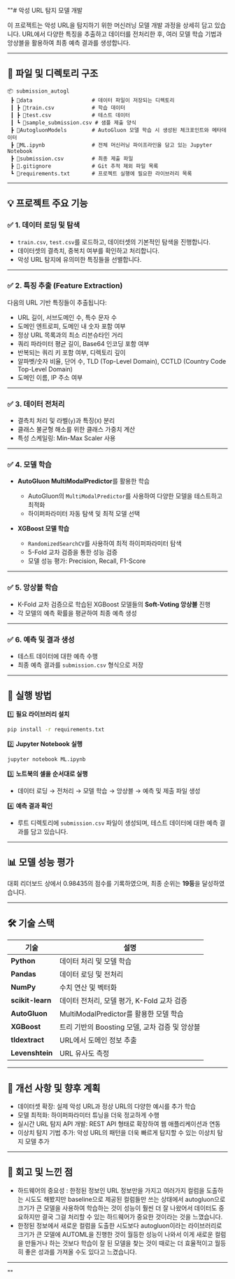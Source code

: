 ""# 악성 URL 탐지 모델 개발

이 프로젝트는 악성 URL을 탐지하기 위한 머신러닝 모델 개발 과정을 상세히 담고 있습니다. URL에서 다양한 특징을 추출하고 데이터를 전처리한 후, 여러 모델 학습 기법과 앙상블을 활용하여 최종 예측 결과를 생성합니다.

---

## 📂 **파일 및 디렉토리 구조**

```
📦 submission_autogl
 ┣ 📂data                   # 데이터 파일이 저장되는 디렉토리
 ┃ ┣ 📜train.csv            # 학습 데이터
 ┃ ┣ 📜test.csv             # 테스트 데이터
 ┃ ┗ 📜sample_submission.csv # 샘플 제출 양식
 ┣ 📂AutogluonModels        # AutoGluon 모델 학습 시 생성된 체크포인트와 메타데이터
 ┣ 📜ML.ipynb               # 전체 머신러닝 파이프라인을 담고 있는 Jupyter Notebook
 ┣ 📜submission.csv         # 최종 제출 파일
 ┣ 📜.gitignore             # Git 추적 제외 파일 목록
 ┗ 📜requirements.txt       # 프로젝트 실행에 필요한 라이브러리 목록
```

---

## 💡 **프로젝트 주요 기능**

### ✅ **1. 데이터 로딩 및 탐색**

* `train.csv`, `test.csv`를 로드하고, 데이터셋의 기본적인 탐색을 진행합니다.
* 데이터셋의 결측치, 중복치 여부를 확인하고 처리합니다.
* 악성 URL 탐지에 유의미한 특징들을 선별합니다.

---

### ✅ **2. 특징 추출 (Feature Extraction)**

다음의 URL 기반 특징들이 추출됩니다:

* URL 길이, 서브도메인 수, 특수 문자 수
* 도메인 엔트로피, 도메인 내 숫자 포함 여부
* 정상 URL 목록과의 최소 리븐슈타인 거리
* 쿼리 파라미터 평균 길이, Base64 인코딩 포함 여부
* 반복되는 쿼리 키 포함 여부, 디렉토리 깊이
* 알파벳/숫자 비율, 단어 수, TLD (Top-Level Domain), CCTLD (Country Code Top-Level Domain)
* 도메인 이름, IP 주소 여부

---

### ✅ **3. 데이터 전처리**

* 결측치 처리 및 라벨(`y`)과 특징(`X`) 분리
* 클래스 불균형 해소를 위한 클래스 가중치 계산
* 특성 스케일링: Min-Max Scaler 사용

---

### ✅ **4. 모델 학습**

* **AutoGluon MultiModalPredictor**를 활용한 학습

  * AutoGluon의 `MultiModalPredictor`를 사용하여 다양한 모델을 테스트하고 최적화
  * 하이퍼파라미터 자동 탐색 및 최적 모델 선택

* **XGBoost 모델 학습**

  * `RandomizedSearchCV`를 사용하여 최적 하이퍼파라미터 탐색
  * 5-Fold 교차 검증을 통한 성능 검증
  * 모델 성능 평가: Precision, Recall, F1-Score

---

### ✅ **5. 앙상블 학습**

* K-Fold 교차 검증으로 학습된 XGBoost 모델들의 **Soft-Voting 앙상블** 진행
* 각 모델의 예측 확률을 평균하여 최종 예측 생성

---

### ✅ **6. 예측 및 결과 생성**

* 테스트 데이터에 대한 예측 수행
* 최종 예측 결과를 `submission.csv` 형식으로 저장

---

## 🚀 **실행 방법**

1️⃣ **필요 라이브러리 설치**

```bash
pip install -r requirements.txt
```

2️⃣ **Jupyter Notebook 실행**

```bash
jupyter notebook ML.ipynb
```

3️⃣ **노트북의 셀을 순서대로 실행**

* 데이터 로딩 → 전처리 → 모델 학습 → 앙상블 → 예측 및 제출 파일 생성

4️⃣ **예측 결과 확인**

* 루트 디렉토리에 `submission.csv` 파일이 생성되며, 테스트 데이터에 대한 예측 결과를 담고 있습니다.

---

## 📊 **모델 성능 평가**

대회 리더보드 상에서 0.98435의 점수를 기록하였으며, 최종 순위는 **19등**을 달성하였습니다.


---

## 🛠️ **기술 스택**

| 기술               | 설명                              |
| ---------------- | ------------------------------- |
| **Python**       | 데이터 처리 및 모델 학습                  |
| **Pandas**       | 데이터 로딩 및 전처리                    |
| **NumPy**        | 수치 연산 및 벡터화                     |
| **scikit-learn** | 데이터 전처리, 모델 평가, K-Fold 교차 검증    |
| **AutoGluon**    | MultiModalPredictor를 활용한 모델 학습  |
| **XGBoost**      | 트리 기반의 Boosting 모델, 교차 검증 및 앙상블 |
| **tldextract**   | URL에서 도메인 정보 추출                 |
| **Levenshtein**  | URL 유사도 측정                      |

---

## 📌 **개선 사항 및 향후 계획**

* 데이터셋 확장: 실제 악성 URL과 정상 URL의 다양한 예시를 추가 학습
* 모델 최적화: 하이퍼파라미터 튜닝을 더욱 정교하게 수행
* 실시간 URL 탐지 API 개발: REST API 형태로 확장하여 웹 애플리케이션과 연동
* 이상치 탐지 기법 추가: 악성 URL의 패턴을 더욱 빠르게 탐지할 수 있는 이상치 탐지 모델 추가

---
## 📌 **회고 및 느낀 점**

* 하드웨어의 중요성 : 한정된 정보인 URL 정보만을 가지고 여러가지 컬럼을 도출하는 시도도 해봤지만 baseline으로 제공된 컬럼들만 쓰는 상태에서 autogluon으로 크기가 큰 모델을 사용하여 학습하는 것이 성능이 훨씬 더 잘 나왔어서 데이터도 중요하지만 결국 그걸 처리할 수 있는 하드웨어가 중요한 것이라는 것을 느꼈습니다.
* 한정된 정보에서 새로운 컬럼을 도출한 시도보다 autogluon이라는 라이브러리로 크기가 큰 모델에 AUTOML을 진행한 것이 월등한 성능이 나와서 이게 새로운 컬럼을 만들거나 하는 것보다 학습이 잘 된 모델을 찾는 것이 때로는 더 효율적이고 월등히 좋은 성과를 가져올 수도 있다고 느겼습니다.
---


  ""

